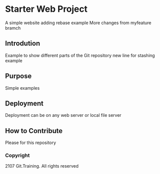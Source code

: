 # Starter Web Project
A simple website adding rebase example
More changes from myfeature bramch
## Introdution
Example to show different parts of the Git repository
new line for stashing example


## Purpose
Simple examples

## Deployment
Deployment can be on any web server or local file server

## How to Contribute
Please for this repository

### Copyright
2107 Git.Training. All rights reserved

